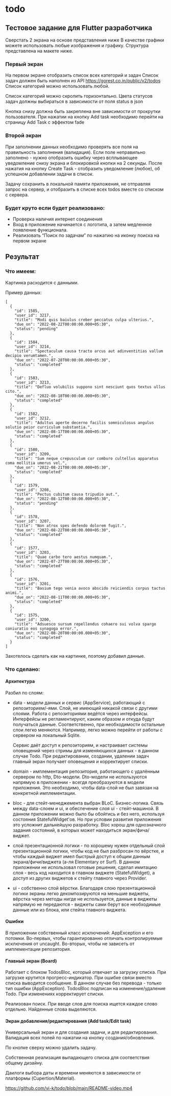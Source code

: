 # todo

## Тестовое задание для Flutter разработчика

Сверстать 2 экрана на основе представления ниже
В качестве графики можете использовать любые изображения и графику. Структура представлена на макете ниже.

### Первый экран
На первом экране отобразить список всех категорий и задач 
Список задач должен быть наполнен из API https://gorest.co.in/public/v2/todos
Список категорий можно использовать любой.

Список категорий можно скролить горизонтально.
Цвета статусов задач должны выбираться в зависимости от поля status в json

Кнопка снизу должна быть закреплена вне зависимости от прокрутки пользователя.
При нажатии на кнопку Add task необходимо перейти на страницу Add Task с эффектом fade

### Второй экран

При заполнении данных необходимо проверять все поля на правильность заполнения (валидация).
Если поле неправильно заполнено - нужно отобразить ошибку через всплывающее уведомление снизу экрана и блокировкой кнопки на 2 секунды.
После нажатия на кнопку Create Task - отобразить уведомление (любое), об успешном добавлении задачи в список.

Задачу сохранить в локальной памяти приложения, не отправляя запрос на сервер, и отобразить в списке всех todos вместе со списком с сервера.

### Будет круто если будет реализовано:

- Проверка наличия интернет соединения
- Вход в приложение начинается с логотипа, а затем медленное появление функционала. 
- Реализовать “Поиск по задачам” по нажатию на иконку поиска на первом экране

## Результат

### Что имеем:

Картинка расходится с данными.

Пример данных:

```
[
  {
    "id": 1585,
    "user_id": 3217,
    "title": "Modi quis baiulus creber peccatus culpa ulterius.",
    "due_on": "2022-08-22T00:00:00.000+05:30",
    "status": "pending"
  },
  {
    "id": 1584,
    "user_id": 3214,
    "title": "Spectaculum causa tracto arcus aut adinventitias vallum decipio verumtamen.",
    "due_on": "2022-07-28T00:00:00.000+05:30",
    "status": "completed"
  },
  {
    "id": 1583,
    "user_id": 3213,
    "title": "Defluo volubilis suppono sint nesciunt quos textus ullus cito.",
    "due_on": "2022-08-18T00:00:00.000+05:30",
    "status": "completed"
  },
  {
    "id": 1582,
    "user_id": 3212,
    "title": "Adultus aperte decerno facilis somniculosus angulus solutio peior curriculum substantia.",
    "due_on": "2022-08-17T00:00:00.000+05:30",
    "status": "completed"
  },
  {
    "id": 1580,
    "user_id": 3209,
    "title": "Sum neque crepusculum cur comburo cultellus apparatus coma mollitia umerus vel.",
    "due_on": "2022-08-21T00:00:00.000+05:30",
    "status": "completed"
  },
  {
    "id": 1579,
    "user_id": 3208,
    "title": "Pectus cubitum causa tripudio aut.",
    "due_on": "2022-08-12T00:00:00.000+05:30",
    "status": "pending"
  },
  {
    "id": 1578,
    "user_id": 3207,
    "title": "Non atrox spes defendo dolorem fugit.",
    "due_on": "2022-08-22T00:00:00.000+05:30",
    "status": "completed"
  },
  {
    "id": 1577,
    "user_id": 3203,
    "title": "Quae carbo tero aestus numquam.",
    "due_on": "2022-07-27T00:00:00.000+05:30",
    "status": "completed"
  },
  {
    "id": 1576,
    "user_id": 3201,
    "title": "Basium tego venia avoco abscido reiciendis corpus tactus animi.",
    "due_on": "2022-08-11T00:00:00.000+05:30",
    "status": "completed"
  },
  {
    "id": 1575,
    "user_id": 3200,
    "title": "Adsuesco sursum repellendus cohaero sui volva spargo coniuratio eos synagoga error.",
    "due_on": "2022-08-20T00:00:00.000+05:30",
    "status": "completed"
  }
]
```

Захотелось сделать как на картинке, поэтому добавил данные.

### Что сделано:

#### Архитектура

Разбил по слоям:

- data - модели данных и сервис (AppService), работающий с репозиторием/-ями. Слой, не имеющий никакой связи с другими слоями. Работа с репозиториями ведётся через интерфейсы. Интерфейсы не регламентируют, каким образом и откуда будут получаться данные. Соответственно, при необходимости остальные слои легко меняются. Например, легко можно перейти от работы с сервером на локальный Sqlite.

  Сервис даёт доступ к репозиториям, и настраивает системы оповещений через стримы для изменяющихся данных - в данном случае Todo. При редактировании, создании, удалении задач главный экран получает оповещения и корректирует списки.

- domain - имплементация репозитория, работающего с удалённым сервером по http, Dto-модели. Dto-модели не используются напрямую в приложении - всегдя преобразуются в модели приложения. Это необходимо, чтобы data-слой не был завязан на конкретной имплементации.

- bloc - для стейт-менеджемента выбран BLoC. Бизнес-логика. Связь между data-слоем и ui, и обеспечение слоя ui - стейт-машиной. В данном приложении можно было бы обойтись и без него, используя состояния StatefulWidget'ов. Но при условии развития приложения это усложнит дальнейшую разработку. Bloc хорош для однозначного задания состояний, в которых может находиться экран/фича/виджет.

- слой презентационной логики - по хорошему нужен отдельный слой презентационной логики, чтобы код не был разбросан по вёрстке, и чтобы каждый виджет имел быстрый доступ к общим данным экрана/фичи/виджета (а-ля Elementary от Surf). В данном приложении не использовал готовые решения, сделал имитацию слоя - весь код находится в главном виджете (StatefulWidget), а доступ из других виджетов к стейту главного через Provider.

- ui - собственно слой вёрстки. Благодаря слою презентационной логики экраны легко декомпозируются на меньшие виджеты, вёрстка через методы нигде не используется, данные в виджеты напрямую не передаются - виджеты сами берут все необходимые данные или из блока, или стейта главного виджета.

#### Ошибки

В приложении собственный класс исключений: AppException и его потомки. Во-первых, чтобы гарантированно отличать контролируемые исключения от uncaught. Во-вторых, чтобы не зависеть от имплементации репозитория.

#### Главный экран (Board)

Работает с блоком TodosBloc, который отвечает за загрузку списка. При загрузке крутится прогресс-индикатор. При ошибке связи вместо списка выводится сообщение. В данном случае без перевода - только тип ошибки (AppException). TodosBloc подписан на изменение/удаление Todo. При изменениях корректирует списки.

Реализован поиск. При вводе слов для поиска ищется каждое слово отдельно. Найденные слова выделяются.

#### Экран добавления/редактирования (Add task/Edit task)

Универсальный экран и для создания задачи, и для редактирования. Валидация всех полей по нажатии на кнопку создания/обновления.

По кнопке сверху можно удалить задачу.

Собственная реализация выпадающего списка для соответствия общему дизайну.

Даилоги выбора даты и времени меняются в зависимости от платформы (Cupertion/Material).

https://github.com/vi-k/todo/blob/main/README-video.mp4
